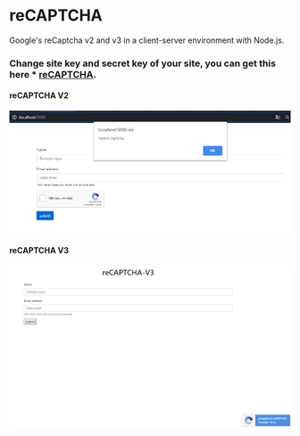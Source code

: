 # reCAPTCHA
Google's reCaptcha v2 and v3 in a client-server environment with Node.js. 


### Change site key and secret key of your site, you can get this here * [reCAPTCHA](https://www.google.com/recaptcha/about/).

#### reCAPTCHA V2

![print2](./reCAPTCHA-v2/images/01.png)

#### reCAPTCHA V3

![print1](./reCAPTCHA-v3/images/01.png)
